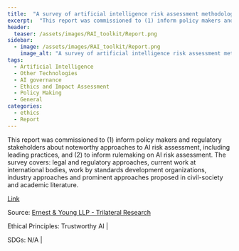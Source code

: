 ```yaml
---
title:  "A survey of artificial intelligence risk assessment methodologies"  
excerpt:  "This report was commissioned to (1) inform policy makers and regulatory stakeholders about noteworthy approaches to AI risk assessment, including leading practices, and (2) to inform rulemaking on AI risk assessment. The survey covers: lega (...)"  
header:
  teaser: /assets/images/RAI_toolkit/Report.png
sidebar:
  - image: /assets/images/RAI_toolkit/Report.png
    image_alt: "A survey of artificial intelligence risk assessment methodologies"
tags:
  - Artificial Intelligence
  - Other Technologies
  - AI governance
  - Ethics and Impact Assessment
  - Policy Making
  - General
categories:
  - ethics
  - Report
---
```

This report was commissioned to (1) inform policy makers and regulatory stakeholders about noteworthy approaches to AI risk assessment, including leading practices, and (2) to inform rulemaking on AI risk assessment. The survey covers: legal and regulatory approaches, current work at international bodies, work by standards development organizations, industry approaches and prominent approaches proposed in civil-society and academic literature. 

[Link](https://www.trilateralresearch.com/wp-content/uploads/2022/01/A-survey-of-AI-Risk-Assessment-Methodologies-full-report.pdf)

Source: [Ernest & Young LLP - Trilateral Research](https://www.trilateralresearch.com/ )

Ethical Principles: Trustworthy AI | 

SDGs: N/A | 
